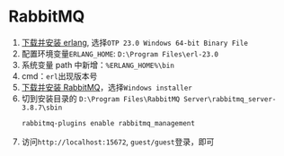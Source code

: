 # RabbitMQ

1. [下载并安装 erlang](http://www.erlang.org/downloads), 选择`OTP 23.0 Windows 64-bit Binary File`
2. 配置环境变量`ERLANG_HOME`: `D:\Program Files\erl-23.0`
3. 系统变量 path 中新增：`%ERLANG_HOME%\bin`
4. cmd：`erl`出现版本号
5. [下载并安装 RabbitMQ](http://www.rabbitmq.com/download.html)，选择`Windows installer`
6. 切到安装目录的 `D:\Program Files\RabbitMQ Server\rabbitmq_server-3.8.7\sbin`
   ```bash
   rabbitmq-plugins enable rabbitmq_management
   ```
7. 访问`http://localhost:15672`, `guest/guest`登录，即可
